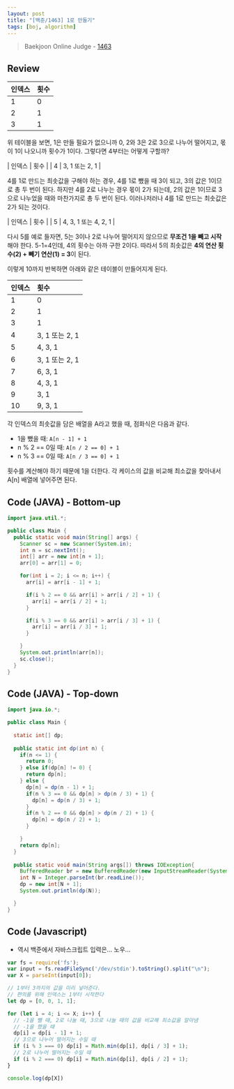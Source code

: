 ```yaml
---
layout: post
title: "[백준/1463] 1로 만들기"
tags: [boj, algorithm]
---
```

> Baekjoon Online Judge - [1463](https://www.acmicpc.net/problem/1463)

## Review

| 인덱스 | 횟수 |
| :--- | :--- |
| 1 | 0 |
| 2 | 1 |
| 3 | 1 |

위 테이블을 보면, 1은 만들 필요가 없으니까 0, 2와 3은 2로 3으로 나누어 떨어지고, 몫이 1이 나오니까 횟수가 1이다. 그렇다면 4부터는 어떻게 구할까?

| 인덱스 | 횟수 |
| 4 | 3, 1 또는 2, 1 |

4를 1로 만드는 최솟값을 구해야 하는 경우, 4를 1로 뺐을 때 3이 되고, 3의 값은 1이므로 총 두 번이 된다. 하지만 4를 2로 나누는 경우 몫이 2가 되는데, 2의 값은 1이므로 3으로 나누었을 때와 마찬가지로 총 두 번이 된다. 이러나저러나 4를 1로 만드는 최솟값은 2가 되는 것이다.

| 인덱스 | 횟수 |
| 5 | 4, 3, 1 또는 4, 2, 1 |

다시 5를 예로 들자면, 5는 3이나 2로 나누어 떨어지지 않으므로 **무조건 1을 빼고 시작**해야 한다. 5-1=4인데, 4의 횟수는 아까 구한 2이다. 따라서 5의 최솟값은 **4의 연산 횟수(2) + 빼기 연산(1) = 3**이 된다.

이렇게 10까지 반복하면 아래와 같은 테이블이 만들어지게 된다.

| 인덱스 | 횟수 |
| :--- | :--- |
| 1 | 0 |
| 2 | 1 |
| 3 | 1 |
| 4 | 3, 1 또는 2, 1 |
| 5 | 4, 3, 1 |
| 6 | 3, 1 또는 2, 1 |
| 7 | 6, 3, 1 |
| 8 | 4, 3, 1 |
| 9 | 3, 1 |
| 10 | 9, 3, 1 |

각 인덱스의 최솟값을 담은 배열을 A라고 했을 때, 점화식은 다음과 같다.

* 1을 뺐을 때: `A[n - 1] + 1`
* n % 2 == 0일 때: `A[n / 2 == 0] + 1`
* n % 3 == 0일 때: `A[n / 3 == 0] + 1`

횟수를 계산해야 하기 때문에 1을 더한다. 각 케이스의 값을 비교해 최소값을 찾아내서 A[n] 배열에 넣어주면 된다.

## Code (JAVA) - Bottom-up

```java
import java.util.*;

public class Main {
  public static void main(String[] args) {
    Scanner sc = new Scanner(System.in);
    int n = sc.nextInt();
    int[] arr = new int[n + 1];
    arr[0] = arr[1] = 0;

    for(int i = 2; i <= n; i++) {
      arr[i] = arr[i - 1] + 1;

      if(i % 2 == 0 && arr[i] > arr[i / 2] + 1) {
        arr[i] = arr[i / 2] + 1;
      }

      if(i % 3 == 0 && arr[i] > arr[i / 3] + 1) {
        arr[i] = arr[i / 3] + 1;
      }

    }
    System.out.println(arr[n]);
    sc.close();
  }
}
```

## Code (JAVA) - Top-down

```java
import java.io.*;

public class Main {
  
  static int[] dp;
  
  public static int dp(int n) {
    if(n <= 1) {
      return 0;
    } else if(dp[n] != 0) {
      return dp[n];
    } else {
      dp[n] = dp(n - 1) + 1;
      if(n % 3 == 0 && dp[n] > dp(n / 3) + 1) {
        dp[n] = dp(n / 3) + 1;
      }
      if(n % 2 == 0 && dp[n] > dp(n / 2) + 1) {
        dp[n] = dp(n / 2) + 1;
      }

    }
    return dp[n];
  }
  
  public static void main(String args[]) throws IOException{
    BufferedReader br = new BufferedReader(new InputStreamReader(System.in));
    int N = Integer.parseInt(br.readLine());
    dp = new int[N + 1];
    System.out.println(dp(N));

  }
}
```

## Code (Javascript)

* 역시 백준에서 자바스크립트 입력은... 노우...

```js
var fs = require('fs');
var input = fs.readFileSync('/dev/stdin').toString().split("\n");
var X = parseInt(input[0]);

// 1부터 3까지의 값을 미리 넣어준다.
// 편의를 위해 인덱스는 1부터 시작한다
let dp = [0, 0, 1, 1];

for (let i = 4; i <= X; i++) {
  // -1을 뺄 때, 2로 나눌 때, 3으로 나눌 때의 값을 비교해 최소값을 알아냄
  // -1을 했을 때
  dp[i] = dp[i - 1] + 1;
  // 3으로 나누어 떨어지는 수일 때
  if (i % 3 === 0) dp[i] = Math.min(dp[i], dp[i / 3] + 1);
  // 2로 나누어 떨어지는 수일 때
  if (i % 2 === 0) dp[i] = Math.min(dp[i], dp[i / 2] + 1);
}

console.log(dp[X])
```
